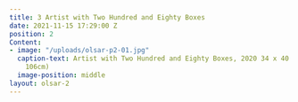 ```yaml
---
title: 3 Artist with Two Hundred and Eighty Boxes
date: 2021-11-15 17:29:00 Z
position: 2
Content:
- image: "/uploads/olsar-p2-01.jpg"
  caption-text: Artist with Two Hundred and Eighty Boxes, 2020 34 x 40 in. (86cm x
    106cm)
  image-position: middle
layout: olsar-2
---
```


